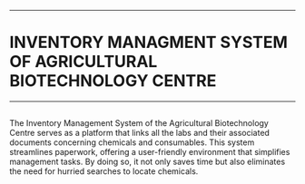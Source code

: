 ___
# INVENTORY MANAGMENT SYSTEM OF AGRICULTURAL BIOTECHNOLOGY CENTRE
___

##
The Inventory Management System of the Agricultural Biotechnology Centre serves as a platform that links all the labs and their associated documents concerning chemicals and consumables. This system streamlines paperwork, offering a user-friendly environment that simplifies management tasks. By doing so, it not only saves time but also eliminates the need for hurried searches to locate chemicals.
